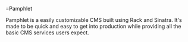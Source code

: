 =Pamphlet

Pamphlet is a easily customizable CMS built using Rack and Sinatra. It's made to be quick and easy 
to get into production while providing all the basic CMS services users expect.
